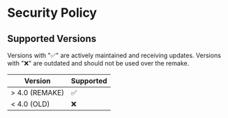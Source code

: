 # Security Policy

## Supported Versions

Versions with ":white_check_mark:" are actively maintained and receiving updates.
Versions with ":x:" are outdated and should not be used over the remake.

| Version | Supported          |
| ------- | ------------------ |
| > 4.0 (REMAKE)   | :white_check_mark: |
| < 4.0 (OLD)   | :x:                |
